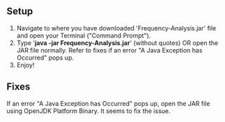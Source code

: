 ## Setup

1. Navigate to where you have downloaded 'Frequency-Analysis.jar' file and open your Terminal ("Command Prompt").
2. Type '**java -jar Frequency-Analysis.jar**' (without quotes) OR open the JAR file normally. Refer to fixes if an error "A Java Exception has Occurred" pops up.
3. Enjoy!

## Fixes

If an error "A Java Exception has Occurred" pops up, open the JAR file using OpenJDK Platform Binary. It seems to fix the issue.